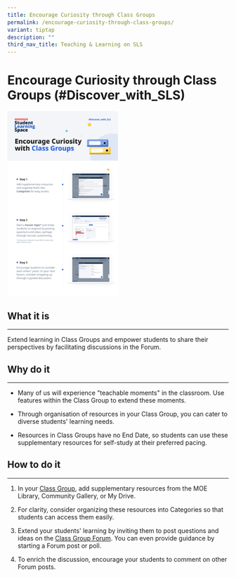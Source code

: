 ```yaml
---
title: Encourage Curiosity through Class Groups
permalink: /encourage-curiosity-through-class-groups/
variant: tiptap
description: ""
third_nav_title: Teaching & Learning on SLS
---
```

<h1>Encourage Curiosity through Class Groups (#Discover_with_SLS)</h1>
<div class="isomer-image-wrapper">
<img style="width:50%" height="auto" width="100%" src="/images/2Teacher/Marcomms/SLS%20Superhero%20Quiz/Discover%2001.png">
</div>
<h2>What it is</h2>
<hr>
<p>Extend learning in Class Groups and empower students to share their perspectives
by facilitating discussions in the Forum.</p>
<h2>Why do it</h2>
<hr>
<ul data-tight="true" class="tight">
<li>
<p>Many of us will experience "teachable moments" in the classroom. Use features
within the Class Group to extend these moments.</p>
</li>
<li>
<p>Through organisation of resources in your Class Group, you can cater to
diverse students' learning needs.</p>
</li>
<li>
<p>Resources in Class Groups have no End Date, so students can use these
supplementary resources for self-study at their preferred pacing.</p>
</li>
</ul>
<h2>How to do it</h2>
<hr>
<ol data-tight="true" class="tight">
<li>
<p>In your <a href="/teacher-user-guide/organise/manage-class-group-resources/" rel="noopener noreferrer nofollow" target="_blank">Class Group</a>,
add supplementary resources from the MOE Library, Community Gallery, or
My Drive.</p>
</li>
<li>
<p>For clarity, consider organizing these resources into Categories so that
students can access them easily.</p>
</li>
<li>
<p>Extend your students' learning by inviting them to post questions and
ideas on the <a href="/teacher-user-guide/collaborate/about-the-forum/" rel="noopener noreferrer nofollow" target="_blank">Class Group Forum</a>.
You can even provide guidance by starting a Forum post or poll.</p>
</li>
<li>
<p>To enrich the discussion, encourage your students to comment on other
Forum posts.</p>
</li>
</ol>
<p></p>